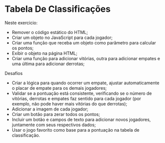 # Tabela De Classificações

Neste exercicio:

- Remover o código estático do HTML;
- Criar um objeto no JavaScript para cada jogador;
- Criar uma função que receba um objeto como parâmetro para calcular os pontos;
- Exibir o objeto na página HTML;
- Criar uma função para adicionar vitórias, outra para adicionar empates e uma última para adicionar derrotas;

 Desafios

- Criar a lógica para quando ocorrer um empate, ajustar automaticamente o placar de empate para os demais jogadores;
- Validar se a pontuação está consistente, verificando se o número de vitórias, derrotas e empates faz sentido para cada jogador (por exemplo, não pode haver mais vitórias do que derrotas);
- Adicionar a imagem de cada jogador;
- Criar um botão para zerar todos os pontos;
- Incluir um botão e campos de texto para adicionar novos jogadores, juntamente com seus respectivos dados;
- Usar o jogo favorito como base para a pontuação na tabela de classificação.
